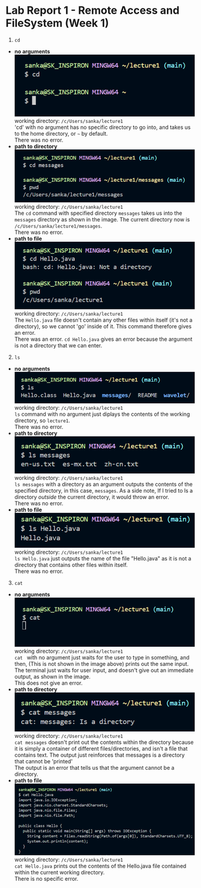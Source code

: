 # Lab Report 1 - Remote Access and FileSystem (Week 1)
1. `cd`
- **no arguments** <br/>
![Image](cdNoArg.png) <br/>
working directory: `/c/Users/sanka/lecture1` <br/>
'cd' with no argument has no specific directory to go into, and takes us to the home directory, or `~` by default. <br/>
There was no error.
- **path to directory** <br/>
![Image](cdDir.png) <br/>
working directory: `/c/Users/sanka/lecture1` <br/>
The `cd` command with specified directory `messages` takes us into the `messages` directory as shown in the image. The current directory now is `/c/Users/sanka/lecture1/messages`. <br/>
There was no error. <br/>
- **path to file** <br/>
![Image](cdFile.png) <br/>
working directory: `/c/Users/sanka/lecture1` <br/>
The `Hello.java` file doesn't contain any other files within itself (it's not a directory), so we cannot 'go' inside of it. This command therefore gives an error. <br/>
There was an error. `cd Hello.java` gives an error because the argument is not a directory that we can enter. <br/>
2. `ls` <br/>
- **no arguments** <br/>
![Image](lsNoArg.png) <br/>
working directory: `/c/Users/sanka/lecture1` <br/>
`ls` command with no argument just diplays the contents of the working directory, so `lecture1`. <br/>
There was no error. <br/>
- **path to directory** <br/>
![Image](lsDir.png) <br/>
working directory: `/c/Users/sanka/lecture1` <br/>
`ls messages` with a directory as an argument outputs the contents of the specified directory, in this case, `messages`. As a side note, If I tried to ls a directory *outside* the current directory, it would throw an error. <br/>
There was no error. <br/>
- **path to file** <br/>
![Image](lsFile.png) <br/>
working directory: `/c/Users/sanka/lecture1` <br/>
`ls Hello.java` just outputs the name of the file "Hello.java" as it is not a directory that contains other files within itself. <br/>
There was no error. <br/>
3. `cat` <br/>
- **no arguments** <br/>
![Image](catNoArg.png) <br/>
working directory: `/c/Users/sanka/lecture1` <br/>
`cat ` with no argument just waits for the user to type in something, and then, (This is not shown in the image above) prints out the same input. The terminal just waits for user input, and doesn't give out an immediate output, as shown in the image. <br/>
This does not give an error. <br/>
- **path to directory** <br/>
![Image](catDir.png) <br/>
working directory: `/c/Users/sanka/lecture1` <br/>
`cat messages` doesn't print out the contents within the directory because it is simply a container of different files/directories, and isn't a file that contains text. The output just reinforces that messages is a directory that cannot be 'printed' <br/>
The output is an error that tells us that the argument cannot be a directory. <br/>
- **path to file** <br/>
![Image](catFile.png) <br/>
working directory: `/c/Users/sanka/lecture1` <br/>
`cat Hello.java` prints out the contents of the Hello.java file contained within the current working directory. <br/>
There is no specific error. <br/>

